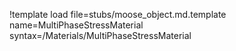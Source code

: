 !template load file=stubs/moose_object.md.template name=MultiPhaseStressMaterial syntax=/Materials/MultiPhaseStressMaterial